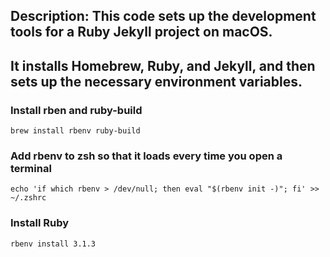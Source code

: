 ## Description: This code sets up the development tools for a Ruby Jekyll project on macOS. 
## It installs Homebrew, Ruby, and Jekyll, and then sets up the necessary environment variables.


### Install rben and ruby-build
```
brew install rbenv ruby-build
```

### Add rbenv to zsh so that it loads every time you open a terminal
```
echo 'if which rbenv > /dev/null; then eval "$(rbenv init -)"; fi' >> ~/.zshrc
```

### Install Ruby
```
rbenv install 3.1.3
```